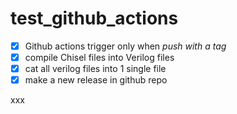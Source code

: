 # test_github_actions

- [x] Github actions trigger only when *push with a tag*
- [x] compile Chisel files into Verilog files
- [x] cat all verilog files into 1 single file
- [x] make a new release in github repo

xxx

